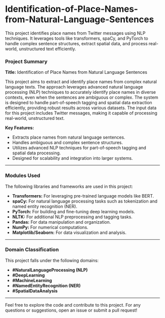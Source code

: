 # Identification-of-Place-Names-from-Natural-Language-Sentences
This project identifies place names from Twitter messages using NLP techniques. It leverages tools like transformers, spaCy, and PyTorch to handle complex sentence structures, extract spatial data, and process real-world, unstructured text efficiently.

### Project Summary

**Title:** Identification of Place Names from Natural Language Sentences

This project aims to extract and identify place names from complex natural language texts. The approach leverages advanced natural language processing (NLP) techniques to accurately identify place names in diverse contexts, even when the sentences are ambiguous or complex. The system is designed to handle part-of-speech tagging and spatial data extraction efficiently, providing robust results across various datasets. The input data for this project includes Twitter messages, making it capable of processing real-world, unstructured text.

**Key Features:**
- Extracts place names from natural language sentences.
- Handles ambiguous and complex sentence structures.
- Utilizes advanced NLP techniques for part-of-speech tagging and spatial data processing.
- Designed for scalability and integration into larger systems.

---

### Modules Used

The following libraries and frameworks are used in this project:
- **Transformers:** For leveraging pre-trained language models like BERT.
- **spaCy:** For natural language processing tasks such as tokenization and named entity recognition (NER).
- **PyTorch:** For building and fine-tuning deep learning models.
- **NLTK:** For additional NLP preprocessing and tagging tasks.
- **Pandas:** For data manipulation and organization.
- **NumPy:** For numerical computations.
- **Matplotlib/Seaborn:** For data visualization and analysis.

---

### Domain Classification

This project falls under the following domains:
- **#NaturalLanguageProcessing (NLP)**
- **#DeepLearning**
- **#MachineLearning**
- **#NamedEntityRecognition (NER)**
- **#SpatialDataAnalysis**

---

Feel free to explore the code and contribute to this project. For any questions or suggestions, open an issue or submit a pull request!

